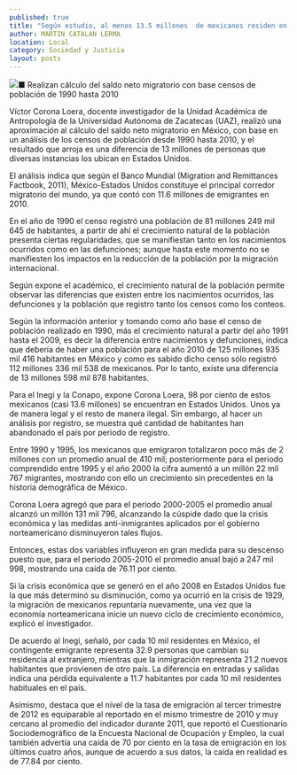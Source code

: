 ```yaml
---
published: true
title: "Según estudio, al menos 13.5 millones  de mexicanos residen en Estados Unidos"
author: MARTIN CATALAN LERMA
location: Local
category: Sociedad y Justicia
layout: posts
---
```


![](http://i.imgur.com/mBdfCR2m.jpg)■ Realizan cálculo del saldo neto migratorio con base censos de población de 1990 hasta 2010

Víctor Corona Loera, docente investigador de la Unidad Académica de Antropología de la Universidad Autónoma de Zacatecas (UAZ), realizó una aproximación al cálculo del saldo neto migratorio en México, con base en un análisis de los censos de población desde 1990 hasta 2010, y el resultado que arroja es una diferencia de 13 millones de personas que diversas instancias los ubican en Estados Unidos.

El análisis indica que según el Banco Mundial (Migration and Remittances Factbook, 2011), México-Estados Unidos constituye el principal corredor migratorio del mundo, ya que contó con 11.6 millones de emigrantes en 2010. 

En el año de 1990 el censo registró una población de 81 millones 249 mil 645 de habitantes, a partir de ahí el crecimiento natural de la población presenta ciertas regularidades, que se manifiestan tanto en los nacimientos ocurridos como en las defunciones; aunque hasta este momento no se manifiesten los impactos en la reducción de la población por la migración internacional. 

Según expone el académico, el crecimiento natural de la población permite observar las diferencias que existen entre los nacimientos ocurridos, las defunciones y la población que registro tanto los censos como los conteos. 

Según la información anterior y tomando como año base el censo de población realizado en 1990, más el crecimiento natural a partir del año 1991 hasta el 2009, es decir la diferencia entre nacimientos y defunciones, indica que debería de haber una población para el año 2010 de 125 millones 935 mil 416 habitantes en México y como es sabido dicho censo sólo registró 112 millones 336 mil 538  de mexicanos. Por lo tanto, existe una diferencia de 13 millones 598 mil 878 habitantes.

Para el Inegi y la Conapo, expone Corona Loera, 98 por ciento de estos mexicanos (casi 13.6 millones) se encuentran en Estados Unidos. Unos ya de manera legal y el resto de manera ilegal. Sin embargo, al hacer un análisis por registro, se muestra qué cantidad de habitantes han abandonado el país por periodo de registro.

Entre 1990 y 1995, los mexicanos que emigraron totalizaron poco más de 2 millones con un promedio anual de 410 mil; posteriormente para el periodo comprendido entre 1995 y el año 2000 la cifra aumentó a un millón 22 mil 767 migrantes, mostrando con ello un crecimiento sin precedentes en la historia demográfica de México.

Corona Loera agregó que para el periodo 2000-2005 el promedio anual alcanzó un millón 131 mil 796, alcanzando la cúspide dado que la crisis económica y las medidas anti-inmigrantes aplicados por el gobierno norteamericano disminuyeron tales flujos. 

Entonces, estas dos variables influyeron en gran medida para su descenso puesto que, para el periodo 2005-2010 el promedio anual bajó a 247 mil 998, mostrando una caída de 76.11 por ciento.

Si la crisis económica que se generó en el año 2008 en Estados Unidos fue la que más determinó su disminución, como ya ocurrió en la crisis de 1929, la migración de mexicanos repuntaría nuevamente, una vez que la economía norteamericana inicie un nuevo ciclo de crecimiento económico, explicó el investigador.

De acuerdo al Inegi, señaló, por cada 10 mil residentes en México, el contingente emigrante representa 32.9 personas que cambian su residencia al extranjero, mientras que la inmigración representa 21.2 nuevos habitantes que provienen de otro país. La diferencia en entradas y salidas indica una pérdida equivalente a 11.7 habitantes por cada 10 mil residentes habituales en el país.

Asimismo, destaca que el nivel de la tasa de emigración al tercer trimestre de 2012 es equiparable al reportado en el mismo trimestre de 2010 y muy cercano al promedio del indicador durante 2011, que reportó el Cuestionario Sociodemográfico de la Encuesta Nacional de Ocupación y Empleo, la cual también advertía una caída de 70 por ciento en la tasa de emigración en los últimos cuatro años, aunque de acuerdo a sus datos, la caída en realidad es de 77.84 por ciento.
